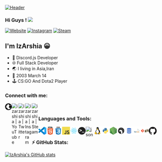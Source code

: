 [![Header](https://s6.uupload.ir/files/izbanner_ndk0.jpg "Header")](https://izarshia.ir/)

### Hi Guys ! <img src="https://raw.githubusercontent.com/MartinHeinz/MartinHeinz/master/wave.gif" width="20px">
[![Website](https://img.shields.io/website?label=IzArshia.ir&style=for-the-badge&url=https://izarshia.ir)](https://izarshia.ir)
[![Instagram](https://img.shields.io/badge/Iz.Arshia-E4405F?style=for-the-badge&logo=instagram&logoColor=white)](https://www.instagram.com/iz.arshia)
[![Steam](https://img.shields.io/badge/Iz%20Arshia-000000?style=for-the-badge&logo=steam&logoColor=white)](https://steamcommunity.com/id/izarshia) 
## I'm IzArshia 😀
- 🤖 Discord.js Developer
- 🌐 Full Stack Developer
- 🌏 I living in Asia,Iran
- 💫 2003 March 14
- 🕹 CS:GO And Dota2 Player

### Connect with me:

[<img align="left" alt="izarshia.ir" width="22px" src="https://raw.githubusercontent.com/iconic/open-iconic/master/svg/globe.svg" />][website]
[<img align="left" alt="izarshia | YouTube" width="22px" src="https://cdn.jsdelivr.net/npm/simple-icons@v3/icons/youtube.svg" />][youtube]
[<img align="left" alt="izarshia | Twitter" width="22px" src="https://cdn.jsdelivr.net/npm/simple-icons@v3/icons/twitter.svg" />][twitter]
[<img align="left" alt="izarshia | Instagram" width="22px" src="https://cdn.jsdelivr.net/npm/simple-icons@v3/icons/instagram.svg" />][instagram]
[<img align="left" alt="izarshia | Steam" width="22px" src="https://cdn.jsdelivr.net/npm/simple-icons@3.13.0/icons/steam.svg" />][steam]
<br />

### Languages and Tools:
[<img align="left" alt="Visual Studio Code" width="26px" src="https://raw.githubusercontent.com/github/explore/80688e429a7d4ef2fca1e82350fe8e3517d3494d/topics/visual-studio-code/visual-studio-code.png" />][IzWeb]
[<img align="left" alt="HTML5" width="26px" src="https://raw.githubusercontent.com/github/explore/80688e429a7d4ef2fca1e82350fe8e3517d3494d/topics/html/html.png" />][IzWeb]
[<img align="left" alt="CSS3" width="26px" src="https://raw.githubusercontent.com/github/explore/80688e429a7d4ef2fca1e82350fe8e3517d3494d/topics/css/css.png" />][IzWeb]
[<img align="left" alt="JavaScript" width="26px" src="https://raw.githubusercontent.com/github/explore/80688e429a7d4ef2fca1e82350fe8e3517d3494d/topics/javascript/javascript.png" />][IzWeb]
[<img align="left" alt="React" width="26px" src="https://raw.githubusercontent.com/github/explore/80688e429a7d4ef2fca1e82350fe8e3517d3494d/topics/react/react.png" />][IzWeb]
[<img align="left" alt="Terminal" width="26px" src="https://raw.githubusercontent.com/github/explore/80688e429a7d4ef2fca1e82350fe8e3517d3494d/topics/terminal/terminal.png" />][IzWeb]
[<img align="left" alt="json" width="26px" src="http://icons.iconarchive.com/icons/papirus-team/papirus-mimetypes/256/app-json-icon.png" />][IzWeb]
[<img align="left" alt="Linux" width="26px" src="https://raw.githubusercontent.com/github/explore/80688e429a7d4ef2fca1e82350fe8e3517d3494d/topics/linux/linux.png" />][IzWeb]
[<img align="left" alt="Python" width="26px" src="https://raw.githubusercontent.com/github/explore/80688e429a7d4ef2fca1e82350fe8e3517d3494d/topics/python/python.png" />][IzWeb]
[<img align="left" alt="Node.js" width="26px" src="https://raw.githubusercontent.com/github/explore/80688e429a7d4ef2fca1e82350fe8e3517d3494d/topics/nodejs/nodejs.png" />][IzWeb]
[<img align="left" alt="Deno" width="26px" src="https://raw.githubusercontent.com/github/explore/361e2821e2dea67711cde99c9c40ed357061cf27/topics/deno/deno.png" />][IzWeb]
[<img align="left" alt="SQL" width="26px" src="https://raw.githubusercontent.com/github/explore/80688e429a7d4ef2fca1e82350fe8e3517d3494d/topics/sql/sql.png" />][IzWeb]
[<img align="left" alt="MySQL" width="26px" src="https://raw.githubusercontent.com/github/explore/80688e429a7d4ef2fca1e82350fe8e3517d3494d/topics/mysql/mysql.png" />][IzWeb]
[<img align="left" alt="Git" width="26px" src="https://raw.githubusercontent.com/github/explore/80688e429a7d4ef2fca1e82350fe8e3517d3494d/topics/git/git.png" />][IzWeb]
[<img align="left" alt="GitHub" width="26px" src="https://raw.githubusercontent.com/github/explore/78df643247d429f6cc873026c0622819ad797942/topics/github/github.png" />][IzWeb]
<br />
### ⚡ GitHub Stats:

[![IzArshia's GitHub stats](https://github-readme-stats.vercel.app/api?username=IzArshia&&show_icons=true&title_color=ffffff&icon_color=ffffff&text_color=ffffff&bg_color=480aac)](https://github.com/IzArshia/)


[IzWeb]: https://izarshia.ir/
[website]: https://izarshia.ir/
[twitter]: https://twitter.com/IzArshia
[youtube]: https://www.youtube.com/channel/UCl6zYzVa2L-ga2e4UEsAE-Q
[instagram]: https://www.instagram.com/iz.arshia
[steam]: https://steamcommunity.com/id/izarshia
